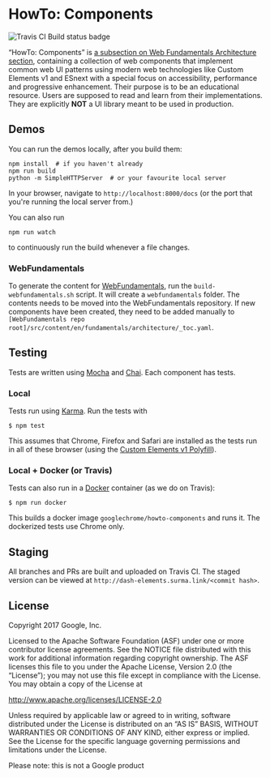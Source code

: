 # HowTo: Components

![Travis CI Build status badge](https://travis-ci.org/GoogleChrome/howto-components.svg?branch=master)

“HowTo: Components” is [a subsection on Web Fundamentals Architecture section](https://developers.google.com/web/fundamentals/architecture/howto-components/overview), containing a collection of web components that implement common web UI patterns using modern web technologies like Custom Elements v1 and ESnext with a special focus on accessibility, performance and progressive enhancement. Their purpose is to be an educational resource. Users are supposed to read and learn from their implementations. They are explicitly **NOT** a UI library meant to be used in production.

## Demos

You can run the demos locally, after you build them:

```
npm install  # if you haven't already
npm run build
python -m SimpleHTTPServer  # or your favourite local server
```

In your browser, navigate to `http://localhost:8000/docs` (or the port that you're running the local server from.)

You can also run

```
npm run watch
```

to continuously run the build whenever a file changes.

### WebFundamentals

To generate the content for [WebFundamentals](https://github.com/Google/WebFundamentals), run the `build-webfundamentals.sh` script. It will create a `webfundamentals` folder. The contents needs to be moved into the WebFundamentals repository. If new components have been created, they need to be added manually to `[WebFundamentals repo root]/src/content/en/fundamentals/architecture/_toc.yaml`.

## Testing

Tests are written using [Mocha](https://mochajs.org/) and [Chai](http://chaijs.com/). Each component has tests.

### Local

Tests run using [Karma](https://karma-runner.github.io/1.0/config/browsers.html). Run the tests with

```
$ npm test
```

This assumes that Chrome, Firefox and Safari are installed as the tests run in all of these browser (using the [Custom Elements v1 Polyfill](https://github.com/webcomponents/custom-elements)).

### Local + Docker (or Travis)

Tests can also run in a [Docker](https://www.docker.com/) container (as we do on Travis):

```
$ npm run docker
```

This builds a docker image `googlechrome/howto-components` and runs it. The dockerized tests use Chrome only.

## Staging

All branches and PRs are built and uploaded on Travis CI. The staged version can be viewed at `http://dash-elements.surma.link/<commit hash>`.

## License

Copyright 2017 Google, Inc.

Licensed to the Apache Software Foundation (ASF) under one or more contributor license agreements. See the NOTICE file distributed with this work for additional information regarding copyright ownership. The ASF licenses this file to you under the Apache License, Version 2.0 (the “License”); you may not use this file except in compliance with the License. You may obtain a copy of the License at

http://www.apache.org/licenses/LICENSE-2.0

Unless required by applicable law or agreed to in writing, software distributed under the License is distributed on an “AS IS” BASIS, WITHOUT WARRANTIES OR CONDITIONS OF ANY KIND, either express or implied. See the License for the specific language governing permissions and limitations under the License.

Please note: this is not a Google product
